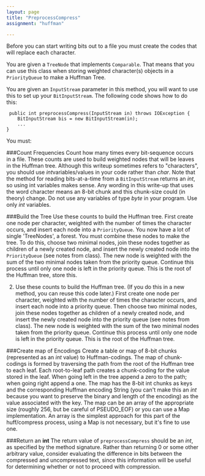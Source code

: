 ```yaml
---
layout: page
title: "PreprocessCompress"
assignment: "huffman"

---
```


Before you can start writing bits out to a file you must create the codes that will replace each character. 

You are given a `TreeNode` that implements `Comparable`. That means that you can use this class when storing weighted character(s) objects in a `PriorityQueue` to make a Huffman Tree. 

You are given an `InputStream` parameter in this method, you will want to use this to set up your `BitInputStream`. The following code shows how to do this: 

	 public int preprocessCompress(InputStream in) throws IOException {
		BitInputStream bis = new BitInputStream(in); 
		... 
	}




You must: 

###Count Frequencies
Count how many times every bit-sequence occurs in a file. These counts are used to build weighted nodes that will be leaves in the Huffman tree. Although this writeup sometimes refers to "characters", you should use *int*variables/values in your code rather than *char*. Note that the method for reading bits-at-a-time from a `BitInputStream` returns an *int*, so using int variables makes sense. Any wording in this write-up that uses the word character means an 8-bit chunk and this chunk-size could (in theory) change. Do not use any variables of type *byte* in your program. Use only *int* variables.

###Build the Tree
Use these counts to build the Huffman tree. First create one node per character, weighted with the number of times the character occurs, and insert each node into a `PriorityQueue`. You now have a lot of single 'TreeNodes', a forest. You must combine these nodes to make the tree. To do this, choose two minimal nodes, join these nodes together as children of a newly created node, and insert the newly created node into the `PriorityQueue` (see notes from class). The new node is weighted with the sum of the two minimal nodes taken from the priority queue. Continue this process until only one node is left in the priority queue. This is the root of the Huffman tree, store this. 

2. Use these counts to build the Huffman tree. (If you do this in a new method, you can reuse this code later.) First create one node per character, weighted with the number of times the character occurs, and insert each node into a priority queue. Then choose two minimal nodes, join these nodes together as children of a newly created node, and insert the newly created node into the priority queue (see notes from class). The new node is weighted with the sum of the two minimal nodes taken from the priority queue. Continue this process until only one node is left in the priority queue. This is the root of the Huffman tree.

###Create map of Encodings
Create a table or map of 8-bit chunks (represented as an *int* value) to Huffman-codings. The map of chunk-codings is formed by traversing the path from the root of the Huffman tree to each leaf. Each root-to-leaf path creates a chunk-coding for the value stored in the leaf. When going left in the tree append a zero to the path; when going right append a one. The map has the 8-bit int chunks as keys and the corresponding Huffman encoding String (you can't make this an *int* because you want to preserve the binary and length of the encoding) as the value associated with the key. The map can be an array of the appropriate size (roughly 256, but be careful of PSEUDO_EOF) or you can use a Map implementation. An array is the simplest approach for this part of the huff/compress process, using a Map is not necessary, but it's fine to use one.

###Return an **int**
The return value of `preprocessCompress` should be an *int*, as specified by the method signature.  Rather than returning 0 or some other arbitrary value, consider evaluating the difference in bits between the compressed and uncompressed text, since this information will be useful for determining whether or not to proceed with compression.
